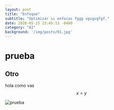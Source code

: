 ```yaml
---
layout: post
title: "Enfoque"
subtitle: "Optimizar si enfocas fggg vgvgvgfgf."
date: 2020-05-15 23:45:13 -0400
category: "AI"
background: '/img/posts/01.jpg'
---
```


# prueba
## Otro

hola como vas
$$
x=y
$$

![prueba](https://source.unsplash.com/Mn9Fa_wQH-M/800x450)
